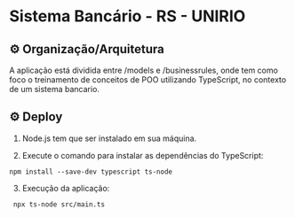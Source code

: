 # Sistema Bancário - RS - UNIRIO

## ⚙️ Organização/Arquitetura

A aplicação está dividida entre /models e /businessrules, onde tem como foco o treinamento de conceitos de POO utilizando TypeScript, no contexto de um sistema bancario.

## ⚙️ Deploy

1. Node.js tem que ser instalado em sua máquina. 

2. Execute o comando para instalar as dependências do TypeScript:

`npm install --save-dev typescript ts-node`

3. Execução da aplicação:

` npx ts-node src/main.ts`
